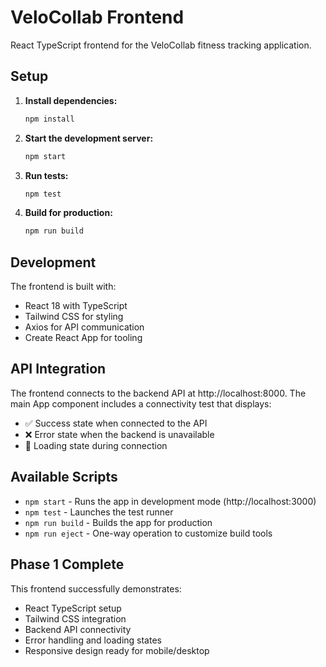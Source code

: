 # VeloCollab Frontend

React TypeScript frontend for the VeloCollab fitness tracking application.

## Setup

1. **Install dependencies:**
   ```bash
   npm install
   ```

2. **Start the development server:**
   ```bash
   npm start
   ```

3. **Run tests:**
   ```bash
   npm test
   ```

4. **Build for production:**
   ```bash
   npm run build
   ```

## Development

The frontend is built with:
- React 18 with TypeScript
- Tailwind CSS for styling
- Axios for API communication
- Create React App for tooling

## API Integration

The frontend connects to the backend API at http://localhost:8000. The main App component includes a connectivity test that displays:
- ✅ Success state when connected to the API
- ❌ Error state when the backend is unavailable
- 🔄 Loading state during connection

## Available Scripts

- `npm start` - Runs the app in development mode (http://localhost:3000)
- `npm test` - Launches the test runner
- `npm run build` - Builds the app for production
- `npm run eject` - One-way operation to customize build tools

## Phase 1 Complete

This frontend successfully demonstrates:
- React TypeScript setup
- Tailwind CSS integration
- Backend API connectivity
- Error handling and loading states
- Responsive design ready for mobile/desktop
